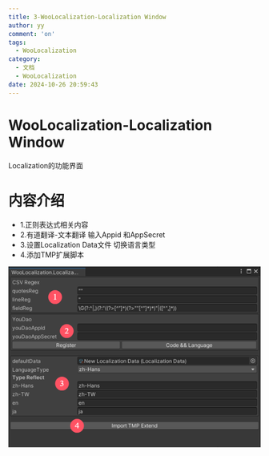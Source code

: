 ```yaml
---
title: 3-WooLocalization-Localization Window
author: yy
comment: 'on'
tags:
  - WooLocalization
category:
  - 文档
  - WooLocalization
date: 2024-10-26 20:59:43
---
```

# WooLocalization-Localization Window
Localization的功能界面 

# 内容介绍
* 1.正则表达式相关内容
* 2.有道翻译-文本翻译 输入Appid 和AppSecret 
* 3.设置Localization Data文件 切换语言类型 
* 4.添加TMP扩展脚本

![](../../../Pic/Doc/WooLocalization/LocalizationWindow.png)


